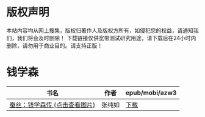 # 版权声明

本站内容均从网上搜集，版权归著作人及版权方所有，如侵犯您的权益，请通知我们，我们将会及时删除！ 下载链接仅供宽带测试研究用途，请下载后在24小时内删除，请勿用于商业目的。请支持正版！

# 钱学森

| 书名 | 作者 | epub/mobi/azw3 |
| --- | --- | --- |
| [蚕丝：钱学森传 (点击查看图片)](https://www.dushupai.com/attachment/2024/06/03/48fc1b0de684ff37.jpg) | 张纯如 | [下载](https://url89.ctfile.com/f/31084289-1357015879-9f8145?p=8866) |
